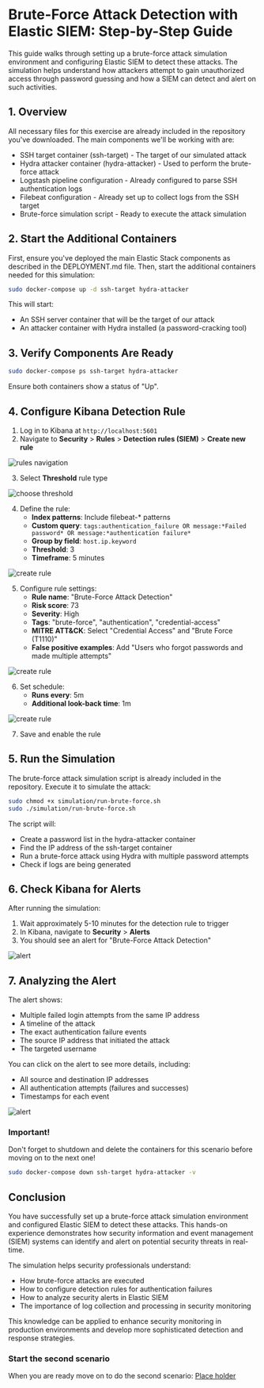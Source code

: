 # Brute-Force Attack Detection with Elastic SIEM: Step-by-Step Guide

This guide walks through setting up a brute-force attack simulation environment and configuring Elastic SIEM to detect these attacks. The simulation helps understand how attackers attempt to gain unauthorized access through password guessing and how a SIEM can detect and alert on such activities.

## 1. Overview

All necessary files for this exercise are already included in the repository you've downloaded. The main components we'll be working with are:

- SSH target container (ssh-target) - The target of our simulated attack
- Hydra attacker container (hydra-attacker) - Used to perform the brute-force attack
- Logstash pipeline configuration - Already configured to parse SSH authentication logs
- Filebeat configuration - Already set up to collect logs from the SSH target
- Brute-force simulation script - Ready to execute the attack simulation

## 2. Start the Additional Containers

First, ensure you've deployed the main Elastic Stack components as described in the DEPLOYMENT.md file. Then, start the additional containers needed for this simulation:

```bash
sudo docker-compose up -d ssh-target hydra-attacker
```

This will start:
- An SSH server container that will be the target of our attack
- An attacker container with Hydra installed (a password-cracking tool)

## 3. Verify Components Are Ready

```bash
sudo docker-compose ps ssh-target hydra-attacker
```

Ensure both containers show a status of "Up".

## 4. Configure Kibana Detection Rule

1. Log in to Kibana at `http://localhost:5601`
2. Navigate to **Security** > **Rules** > **Detection rules (SIEM)** > **Create new rule**

![rules navigation](./screenshots/rules_navigation.png "Navigate to rules")

3. Select **Threshold** rule type

![choose threshold](./screenshots/choose_threshold.png "Choose Threshold")

4. Define the rule:
   - **Index patterns**: Include filebeat-* patterns
   - **Custom query**: `tags:authentication_failure OR message:*Failed password* OR message:*authentication failure*`
   - **Group by field**: `host.ip.keyword`
   - **Threshold**: 3
   - **Timeframe**: 5 minutes
     
![create rule](./screenshots/create_rule1.png)

5. Configure rule settings:
   - **Rule name**: "Brute-Force Attack Detection"
   - **Risk score**: 73
   - **Severity**: High
   - **Tags**: "brute-force", "authentication", "credential-access"
   - **MITRE ATT&CK**: Select "Credential Access" and "Brute Force (T1110)"
   - **False positive examples**: Add "Users who forgot passwords and made multiple attempts"

![create rule](./screenshots/create_rule2.png)

6. Set schedule:
   - **Runs every**: 5m
   - **Additional look-back time**: 1m

![create rule](./screenshots/create_rule3.png)

7. Save and enable the rule

## 5. Run the Simulation

The brute-force attack simulation script is already included in the repository. Execute it to simulate the attack:

```bash
sudo chmod +x simulation/run-brute-force.sh
sudo ./simulation/run-brute-force.sh
```

The script will:
- Create a password list in the hydra-attacker container
- Find the IP address of the ssh-target container
- Run a brute-force attack using Hydra with multiple password attempts
- Check if logs are being generated

## 6. Check Kibana for Alerts

After running the simulation:

1. Wait approximately 5-10 minutes for the detection rule to trigger
2. In Kibana, navigate to **Security** > **Alerts**
3. You should see an alert for "Brute-Force Attack Detection"

![alert](./screenshots/alert.png)

## 7. Analyzing the Alert

The alert shows:
- Multiple failed login attempts from the same IP address
- A timeline of the attack
- The exact authentication failure events
- The source IP address that initiated the attack
- The targeted username

You can click on the alert to see more details, including:
- All source and destination IP addresses
- All authentication attempts (failures and successes)
- Timestamps for each event

![alert](./screenshots/alert_details.png)

### Important!
Don't forget to shutdown and delete the containers for this scenario before moving on to the next one!

```bash
sudo docker-compose down ssh-target hydra-attacker -v
```

## Conclusion

You have successfully set up a brute-force attack simulation environment and configured Elastic SIEM to detect these attacks. This hands-on experience demonstrates how security information and event management (SIEM) systems can identify and alert on potential security threats in real-time.

The simulation helps security professionals understand:
- How brute-force attacks are executed
- How to configure detection rules for authentication failures
- How to analyze security alerts in Elastic SIEM
- The importance of log collection and processing in security monitoring

This knowledge can be applied to enhance security monitoring in production environments and develop more sophisticated detection and response strategies.

### Start the second scenario
When you are ready move on to do the second scenario: [Place holder]()
